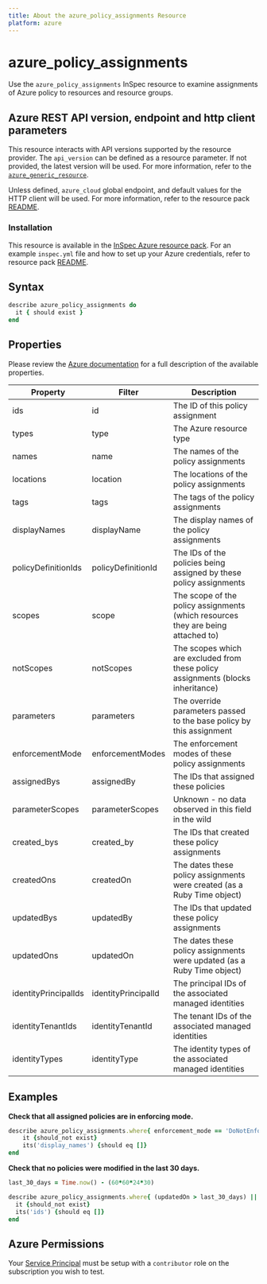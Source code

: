 ```yaml
---
title: About the azure_policy_assignments Resource
platform: azure
---
```


# azure_policy_assignments

Use the `azure_policy_assignments` InSpec resource to examine assignments of Azure policy to resources and resource groups.

## Azure REST API version, endpoint and http client parameters

This resource interacts with API versions supported by the resource provider.
The `api_version` can be defined as a resource parameter.
If not provided, the latest version will be used.
For more information, refer to the [`azure_generic_resource`](azure_generic_resource.md).

Unless defined, `azure_cloud` global endpoint, and default values for the HTTP client will be used.
For more information, refer to the resource pack [README](../../README.md).

### Installation

This resource is available in the [InSpec Azure resource pack](https://github.com/inspec/inspec-azure).
For an example `inspec.yml` file and how to set up your Azure credentials, refer to resource pack [README](../../README.md#Service-Principal).

## Syntax

```ruby
describe azure_policy_assignments do
  it { should exist }
end
```

## Properties

Please review the [Azure documentation](https://docs.microsoft.com/en-us/rest/api/policy/policyassignments/list#policyassignment) for a full description of the available properties.

| Property             | Filter              | Description                                                                              |
|----------------------|---------------------|------------------------------------------------------------------------------------------|
| ids                  | id                  | The ID of this policy assignment                                                         |
| types                | type                | The Azure resource type                                                                  |
| names                | name                | The names of the policy assignments                                                      |
| locations            | location            | The locations of the policy assignments                                                  |
| tags                 | tags                | The tags of the policy assignments                                                       |
| displayNames         | displayName         | The display names of the policy assignments                                              |
| policyDefinitionIds  | policyDefinitionId  | The IDs of the policies being assigned by these policy assignments                       |
| scopes               | scope               | The scope of the policy assignments (which resources they are being attached to)         |
| notScopes            | notScopes           | The scopes which are excluded from these policy assignments (blocks inheritance)         |
| parameters           | parameters          | The override parameters passed to the base policy by this assignment                     |
| enforcementMode      | enforcementModes    | The enforcement modes of these policy assignments                                        |
| assignedBys          | assignedBy          | The IDs that assigned these policies                                                    |
| parameterScopes      | parameterScopes     | Unknown - no data observed in this field in the wild                                     |
| created_bys          | created_by          | The IDs that created these policy assignments                                           |
| createdOns           | createdOn           | The dates these policy assignments were created (as a Ruby Time object)                  |
| updatedBys           | updatedBy           | The IDs that updated these policy assignments                                           |
| updatedOns           | updatedOn           | The dates these policy assignments were updated (as a Ruby Time object)                  |
| identityPrincipalIds | identityPrincipalId | The principal IDs of the associated managed identities                                  |
| identityTenantIds    | identityTenantId    | The tenant IDs of the associated managed identities                                     |
| identityTypes        | identityType        | The identity types of the associated managed identities                                  |

## Examples

**Check that all assigned policies are in enforcing mode.**

```ruby
describe azure_policy_assignments.where{ enforcement_mode == 'DoNotEnforce' } do
    it {should_not exist}
    its('display_names') {should eq []}
end
```

**Check that no policies were modified in the last 30 days.**

```ruby
last_30_days = Time.now() - (60*60*24*30)

describe azure_policy_assignments.where{ (updatedOn > last_30_days) || (createdOn > last_30_days) } do
  it {should_not exist}
  its('ids') {should eq []}
end
```

## Azure Permissions

Your [Service Principal](https://docs.microsoft.com/en-us/azure/azure-resource-manager/resource-group-create-service-principal-portal) must be setup with a `contributor` role on the subscription you wish to test.
